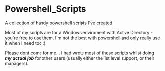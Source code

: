 # Powershell_Scripts
A collection of handy powershell scripts I've created

Most of my scripts are for a Windows enviroment with Active Directory - you're free to use them. I'm not the best with powershell and only really use it when I need too :)

Please dont come for me... I had wrote most of these scripts whilst doing ***my actual job*** for other users (usually either the 1st level support, or their managers).

